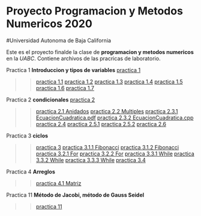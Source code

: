 # Proyecto Programacion y Metodos Numericos 2020
#Universidad Autonoma de Baja California

Este es el proyecto finalde la clase de **programacion y metodos numericos** en la _UABC_. Contiene archivos de las pracricas de laboratorio.

Practica 1 **Introduccion y tipos de variables**
[practica 1](https://github.com/IsmaelMedinaSa/ProyectoProg2doSem/blob/main/Practica%201/PRACTICA%201.pdf)
  >>[practica 1.1](https://github.com/IsmaelMedinaSa/ProyectoProg2doSem/blob/main/Practica%201/Alistarse%20para%20dormir.pdf)
  >>[practica 1.2](https://github.com/IsmaelMedinaSa/ProyectoProg2doSem/blob/main/Practica%201/Area%20y%20Perimetro.pdf)
  >>[practica 1.3](https://github.com/IsmaelMedinaSa/ProyectoProg2doSem/blob/main/Practica%201/Encontrar%20un%20libro.pdf)
  >>[practica 1.4](https://github.com/IsmaelMedinaSa/ProyectoProg2doSem/blob/main/Practica%201/Hamburguesa.pdf)
  >>[practica 1.5](https://github.com/IsmaelMedinaSa/ProyectoProg2doSem/blob/main/Practica%201/suma%20de%202%20números%20enteros.pdf)
  >>[practica 1.6](https://github.com/IsmaelMedinaSa/ProyectoProg2doSem/blob/main/Practica%201/alistarse%20para%20escuela.pdf)
  >>[practica 1.7](https://github.com/IsmaelMedinaSa/ProyectoProg2doSem/blob/main/Practica%201/sacar%20la%20Hipotenusa.pdf)

Practica 2 **condicionales**
[practica 2](https://github.com/IsmaelMedinaSa/ProyectoProg2doSem/blob/main/Practica%202/Ismael%20Medina%20Saldivar%20Practica%202.pdf)
  >>[practica 2.1 Anidados](https://github.com/IsmaelMedinaSa/ProyectoProg2doSem/blob/main/Practica%202/Condicionales%20anidados/Tasa.cpp)
  >>[practica 2.2 Multiples](https://github.com/IsmaelMedinaSa/ProyectoProg2doSem/blob/main/Practica%202/Condicionales%20multiples/main%20(6).cpp)
  >>[practica 2.3.1 EcuacionCuadratica.pdf](https://github.com/IsmaelMedinaSa/ProyectoProg2doSem/blob/main/Practica%202/Ecuacion%20cuadratica/Ecuacion%20cuadratica.pdf)
  >>[practica 2.3.2 EcuacionCuadratica.cpp](https://github.com/IsmaelMedinaSa/ProyectoProg2doSem/commit/ff71c85ae844a3ee53d1f6fff74e02ed2cd7bed0)
  >>[practica 2.4](https://github.com/IsmaelMedinaSa/ProyectoProg2doSem/blob/main/Practica%202/IMC/main%20(5).cpp) 
  >>[practica 2.5.1](https://github.com/IsmaelMedinaSa/ProyectoProg2doSem/blob/main/Practica%202/edades/Edades.cpp)
  >>[practica 2.5.2](https://github.com/IsmaelMedinaSa/ProyectoProg2doSem/blob/main/Practica%202/edades/Edades.pdf)
  >>[practica 2.6](https://github.com/IsmaelMedinaSa/ProyectoProg2doSem/blob/main/Practica%202/par%20e%20inpar.pdf)

Practica 3 **ciclos**
  >>[practica 3](https://github.com/IsmaelMedinaSa/ProyectoProg2doSem/blob/main/Practica%203/Ismael%20Medina%20Saldivar%20Practica%203.pdf)
  >>[practica 3.1.1 Fibonacci](https://github.com/IsmaelMedinaSa/ProyectoProg2doSem/blob/main/Practica%203/Fibonacci/FibonacciA.cpp)
  >>[practica 3.1.2 Fibonacci](https://github.com/IsmaelMedinaSa/ProyectoProg2doSem/blob/main/Practica%203/Fibonacci/FibonacciB.cpp)
  >>[practica 3.2.1 For](https://github.com/IsmaelMedinaSa/ProyectoProg2doSem/blob/main/Practica%203/For/ForD.cpp)
  >>[practica 3.2.2 For](https://github.com/IsmaelMedinaSa/ProyectoProg2doSem/blob/main/Practica%203/For/ForE.cpp)
  >>[practica 3.3.1 While](https://github.com/IsmaelMedinaSa/ProyectoProg2doSem/blob/main/Practica%203/while/whileA.cpp)
  >>[practica 3.3.2 While](https://github.com/IsmaelMedinaSa/ProyectoProg2doSem/blob/main/Practica%203/while/whileB.cpp)
  >>[practica 3.3.3 While](https://github.com/IsmaelMedinaSa/ProyectoProg2doSem/blob/main/Practica%203/while/whileC.cpp)
  >>[practica 3.4](https://github.com/IsmaelMedinaSa/ProyectoProg2doSem/blob/main/Practica%203/Binario.cpp)
  
Practica 4 **Arreglos**
  >>[practica 4.1 Matriz](https://github.com/IsmaelMedinaSa/ProyectoProg2doSem/blob/main/Practica%204/2Matrices%5B6%5D%5B10%5D.cpp)
  
Practica 11 **Método de Jacobi, método de Gauss Seidel**
  >>[practica 11](https://github.com/IsmaelMedinaSa/ProyectoProg2doSem/blob/main/PRÁCTICA%20%2311.pdf)
